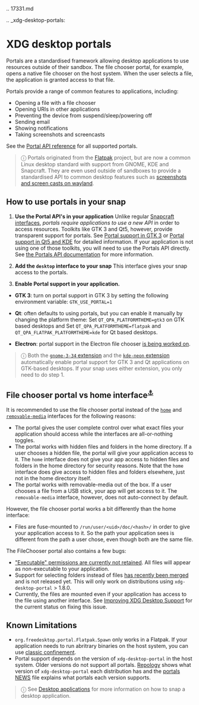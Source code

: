 .. 17331.md

.. _xdg-desktop-portals:

# XDG desktop portals

Portals are a standardised framework allowing desktop applications to use resources outside of their sandbox. The file chooser portal, for example, opens a native file chooser on the host system. When the user selects a file, the application is granted access to that file.

Portals provide a range of common features to applications, including:

* Opening a file with a file chooser
* Opening URIs in other applications
* Preventing the device from suspend/sleep/powering off
* Sending email
* Showing notifications
* Taking screenshots and screencasts

See the [Portal API reference](https://flatpak.github.io/xdg-desktop-portal/portal-docs.html) for all supported portals.

> ⓘ Portals originated from the [Flatpak](https://flatpak.github.io/) project, but are now a common Linux desktop standard with support from GNOME, KDE and Snapcraft. They are even used outside of sandboxes to provide a standardised API to common desktop features such as [screenshots and screen casts on wayland](https://github.com/emersion/xdg-desktop-portal-wlr/wiki/FAQ).

## How to use portals in your snap

1. **Use the Portal API's in your application**
  Unlike regular [Snapcraft interfaces](supported-interfaces.md), *portals require applications to use a new API* in order to access resources. Toolkits like GTK 3 and Qt5, however, provide transparent support for portals. See [Portal support in GTK 3](https://docs.flatpak.org/en/latest/portals-gtk.html) or [Portal support in Qt5 and KDE](https://docs.flatpak.org/en/latest/portals-qt.html) for detailed information.
If your application is not using one of those toolkits, you will need to use the Portals API directly. See [the Portals API documentation](https://flatpak.github.io/xdg-desktop-portal/portal-docs.html) for more information.

2. **Add the `desktop` interface to your snap**
  This interface gives your snap access to the portals.

3. **Enable Portal support in your application.**
  - **GTK 3**:  turn on portal support in GTK 3 by setting the following environment variable:
   `GTK_USE_PORTAL=1`

-  **Qt**:  often defaults to using portals, but you can enable it manually by changing the platform theme:
      Set `QT_QPA_PLATFORMTHEME=gtk3` on GTK based desktops and
      Set `QT_QPA_PLATFORMTHEME=flatpak` and `QT_QPA_FLATPAK_PLATFORMTHEME=kde` for Qt based desktops.

- **Electron**:  portal support in the Electron file chooser [is being worked on](https://github.com/electron/electron/pull/19159).

> ⓘ Both the [`gnome-3-34` extension](https://snapcraft.io/docs/gnome-3-34-extension) and the  [`kde-neon` extension](https://snapcraft.io/docs/kde-neon-extension) automatically enable portal support for GTK 3 and Qt applications on GTK-based desktops. If your snap uses either extension, you only need to do step 1.


<h2 id="heading--portal-vs-home">File chooser portal vs home interface<sup><a href=#heading--portal-vs-home>⚓</a></sup></h2>

It is recommended to use the file chooser portal instead of the [`home`](the-home-interface.md) and [`removable-media`](the-removable-media-interface.md) interfaces for the following reasons:

* The portal gives the user complete control over what exact files your application should access while the interfaces are all-or-nothing toggles.
* The portal works with hidden files and folders in the home directory. If a user chooses a hidden file, the portal will give your application access to it. The `home` interface does not give your app access to hidden files and folders in the home directory for security reasons. Note that the `home` interface does give access to hidden files and folders elsewhere, just not in the home directory itself.
* The portal works with removable-media out of the box. If a user chooses a file from a USB stick, your app will get access to it. The `removable-media` interface, however, does not auto-connect by default.

However, the file chooser portal works a bit differently than the home interface:

* Files are fuse-mounted to `/run/user/<uid>/doc/<hash>/` in order to give your application access to it. So the path your application sees is different from the path a user chose, even though both are the same file.

The FileChooser portal also contains a few bugs:


* ["Executable" permissions are currently not retained](https://github.com/flatpak/xdg-desktop-portal/issues/517). All files will appear as non-executable to your application.
* Support for selecting folders instead of files [has recently been merged](https://github.com/flatpak/xdg-desktop-portal/pull/456) and is not released yet. This will only work on distributions using `xdg-desktop-portal` > 1.8.0.
* Currently, the files are mounted even if your application has access to the file using another interface. See [Improving XDG Desktop Support](https://snapcraft.io/docs/improving-xdg-desktop-portal-support) for the current status on fixing this issue.

## Known Limitations

* `org.freedesktop.portal.Flatpak.Spawn` only works in a Flatpak. If your application needs to run abritrary binaries on the host system, you can use [classic confinement](snap-confinement.md).
* Portal support depends on the version of `xdg-desktop-portal` in the host system. Older versions do not support all portals. [Repology](https://repology.org/project/xdg-desktop-portal/versions) shows what version of `xdg-desktop-portal` each distribution has and the [portals NEWS](https://github.com/flatpak/xdg-desktop-portal/blob/master/NEWS) file explains what portals each version supports.

> ⓘ See [Desktop applications](desktop-applications.md) for more information on how to snap a desktop application.